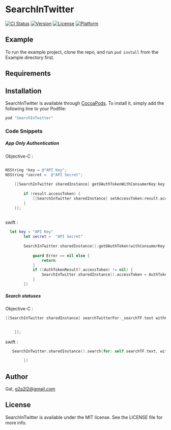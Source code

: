# SearchInTwitter

[![CI Status](http://img.shields.io/travis/Gal/SearchInTwitter.svg?style=flat)](https://travis-ci.org/Gal/SearchInTwitter)
[![Version](https://img.shields.io/cocoapods/v/SearchInTwitter.svg?style=flat)](http://cocoapods.org/pods/SearchInTwitter)
[![License](https://img.shields.io/cocoapods/l/SearchInTwitter.svg?style=flat)](http://cocoapods.org/pods/SearchInTwitter)
[![Platform](https://img.shields.io/cocoapods/p/SearchInTwitter.svg?style=flat)](http://cocoapods.org/pods/SearchInTwitter)

## Example

To run the example project, clone the repo, and run `pod install` from the Example directory first.

## Requirements

## Installation

SearchInTwitter is available through [CocoaPods](http://cocoapods.org). To install
it, simply add the following line to your Podfile:

```ruby
pod "SearchInTwitter"
```

### Code Snippets



##### App Only Authentication
Objective-C :
```Objective-C

NSString *key = @"API Key";
NSString *secret =  @"API Secret";
    
    [[SearchInTwitter sharedInstance] getOAuthTokenWithConsumerKey:key consumerSecret:secret withCallback:^(AuthTokenResult *result, NSError *error) {
        
        if (result.accessToken) {
            [[SearchInTwitter sharedInstance] setAccessToken:result.accessToken];
        }
    }];
    
```
swift :
```swift
  let key = "API Key"
        let secret =  "API Secret"
        
        SearchInTwitter.sharedInstance().getOAuthToken(withConsumerKey: key, consumerSecret: secret, withCallback: { (AuthTokenResult, Error) in
            
            guard Error == nil else {
                return
            }
            if ((AuthTokenResult?.accessToken) != nil) {
                SearchInTwitter.sharedInstance().accessToken = AuthTokenResult?.accessToken
            }
        })
```


##### Search statuses
Objective-C :
```Objective-C
[[SearchInTwitter sharedInstance] searchTwitterFor:_searchTF.text withCallback:^(SearchTwitterResult *result, NSError *error) {
        

    }];
```    

swift :
```swift
   SearchInTwitter.sharedInstance().search(for: self.searchTF.text, withCallback: { (SearchTwitterResult, Error) in
      
        })
```   


## Author

Gal, g2a2l2@gmail.com

## License

SearchInTwitter is available under the MIT license. See the LICENSE file for more info.
